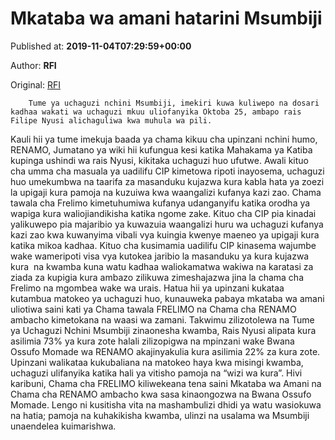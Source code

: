 
# Mkataba wa amani hatarini Msumbiji

Published at: **2019-11-04T07:29:59+00:00**

Author: **RFI**

Original: [RFI](http://sw.rfi.fr/afrika/20191104-mkataba-wa-amani-hatarini-msumbiji)


        Tume ya uchaguzi nchini Msumbiji, imekiri kuwa kuliwepo na dosari kadhaa wakati wa uchaguzi mkuu uliofanyika Oktoba 25, ambapo rais Filipe Nyusi alichaguliwa kwa muhula wa pili.
      
Kauli hii ya tume imekuja baada ya chama kikuu cha upinzani nchini humo, RENAMO, Jumatano ya wiki hii kufungua kesi katika Mahakama ya Katiba kupinga ushindi wa rais Nyusi, kikitaka uchaguzi huo ufutwe.
Awali kituo cha umma cha masuala ya uadilifu CIP kimetowa ripoti inayosema, uchaguzi huo umekumbwa na taarifa za masanduku kujazwa kura kabla hata ya zoezi la upigaji kura pamoja na kuzuiwa kwa waangalizi kufanya kazi zao.
Chama tawala cha Frelimo kimetuhumiwa kufanya udanganyifu katika orodha ya wapiga kura waliojiandikisha katika ngome zake. Kituo cha CIP pia kinadai yalikuwepo pia majaribio ya kuwazuia waangalizi huru wa uchaguzi kufanya kazi zao kwa kuwanyima vibali vya kuingia kwenye maeneo ya upigaji kura katika mikoa kadhaa.
Kituo cha kusimamia uadilifu CIP kinasema wajumbe wake wameripoti visa vya kutokea jaribio la masanduku ya kura kujazwa kura  na kwamba kuna watu kadhaa waliokamatwa wakiwa na karatasi za ziada za kupigia kura ambazo zilikuwa zimeshajazwa jina la chama cha Frelimo na mgombea wake wa urais.
Hatua hii ya upinzani kukataa kutambua matokeo ya uchaguzi huo, kunauweka pabaya mkataba wa amani uliotiwa saini kati ya Chama tawala FRELIMO na Chama cha RENAMO ambacho kimetokana na waasi wa zamani.
Takwimu zilizotolewa na Tume ya Uchaguzi Nchini Msumbiji zinaonesha kwamba, Rais Nyusi alipata kura asilimia 73% ya kura zote halali zilizopigwa na mpinzani wake Bwana Ossufo Momade wa RENAMO akajinyakulia kura asilimia 22% za kura zote. Upinzani walikataa kukubaliana na matokeo haya kwa misingi kwamba, uchaguzi ulifanyika katika hali ya vitisho pamoja na “wizi wa kura”.
Hivi karibuni, Chama cha FRELIMO kiliwekeana tena saini Mkataba wa Amani na Chama cha RENAMO ambacho kwa sasa kinaongozwa na Bwana Ossufo Momade. Lengo ni kusitisha vita na mashambulizi dhidi ya watu wasiokuwa na hatia; pamoja na kuhakikisha kwamba, ulinzi na usalama wa Msumbiji unaendelea kuimarishwa.
